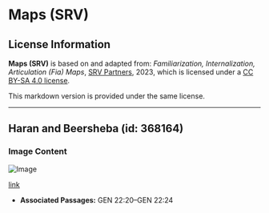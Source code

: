 # Maps (SRV)

## License Information

**Maps (SRV)** is based on and adapted from: _Familiarization, Internalization, Articulation (Fia) Maps_, [SRV Partners](https://srvpartners.org/home/), 2023, which is licensed under a [CC BY-SA 4.0 license](https://creativecommons.org/licenses/by-sa/4.0/legalcode.en).

This markdown version is provided under the same license.



--------------------------------

## Haran and Beersheba (id: 368164)

### Image Content

![Image](https://cdn.aquifer.bible/aquifer-content/resources/FIAMaps/haran-and-beersheba.jpg)

[link](https://cdn.aquifer.bible/aquifer-content/resources/FIAMaps/haran-and-beersheba.jpg)

* **Associated Passages:** GEN 22:20–GEN 22:24

